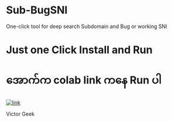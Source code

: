 # Sub-BugSNI
One-click tool for deep search Subdomain and Bug or working SNI


# Just one Click Install and Run

# အောက်က colab link ကနေ Run ပါ

[![link](https://colab.research.google.com/assets/colab-badge.svg)](https://colab.research.google.com/github/victorgeel/Sub-BugSNI/blob/main/Bugscanner.ipynb)


Victor Geek

